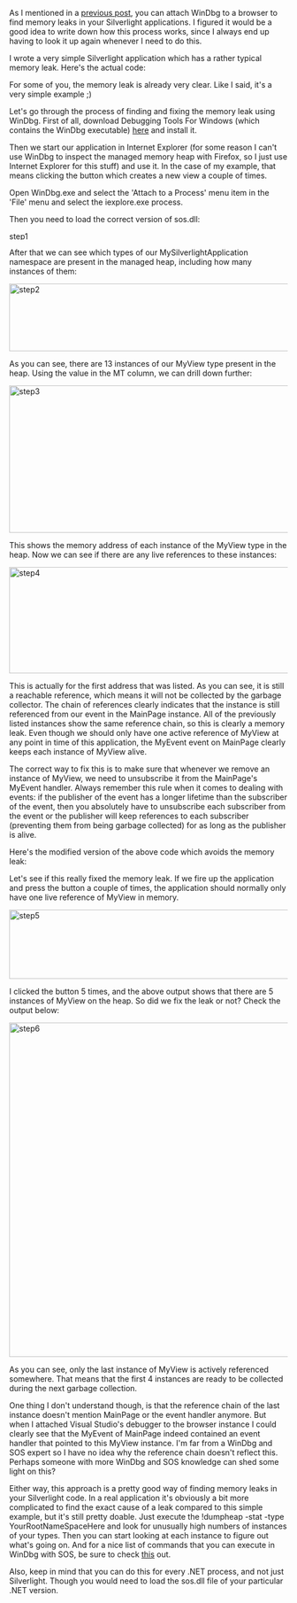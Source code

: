 As I mentioned in a <a href="/blog/2009/08/tracking-dangling-object-references-in-silverlight/">previous post</a>, you can attach WinDbg to a browser to find memory leaks in your Silverlight applications.  I figured it would be a good idea to write down how this process works, since I always end up having to look it up again whenever I need to do this.

I wrote a very simple Silverlight application which has a rather typical memory leak. Here's the actual code:

<script src="https://gist.github.com/3685131.js?file=s1.cs"></script>

For some of you, the memory leak is already very clear.  Like I said, it's a very simple example ;)

Let's go through the process of finding and fixing the memory leak using WinDbg. First of all, download Debugging Tools For Windows (which contains the WinDbg executable) <a href="http://www.microsoft.com/whdc/devtools/debugging/installx86.mspx">here</a> and install it.

Then we start our application in Internet Explorer (for some reason I can't use WinDbg to inspect the managed memory heap with Firefox, so I just use Internet Explorer for this stuff) and use it.  In the case of my example, that means clicking the button which creates a new view a couple of times.

Open WinDbg.exe and select the 'Attach to a Process' menu item in the 'File' menu and select the iexplore.exe process.

Then you need to load the correct version of sos.dll:

<p>
<img src="/blog/wp-content/uploads/2009/08/step1.png" alt="step1" title="step1" width="606" height="15" class="size-full wp-image-1498" />
</p>

After that we can see which types of our MySilverlightApplication namespace are present in the managed heap, including how many instances of them:

<p>
<img src="/blog/wp-content/uploads/2009/08/step2.png" alt="step2" title="step2" width="952" height="122" class="size-full wp-image-1499" />
</p>

As you can see, there are 13 instances of our MyView type present in the heap.  Using the value in the MT column, we can drill down further:

<p>
<img src="/blog/wp-content/uploads/2009/08/step3.png" alt="step3" title="step3" width="512" height="266" class="size-full wp-image-1500" />
</p>

This shows the memory address of each instance of the MyView type in the heap.  Now we can see if there are any live references to these instances:

<p>
<img src="/blog/wp-content/uploads/2009/08/step4.png" alt="step4" title="step4" width="831" height="192" class="size-full wp-image-1501" />
</p>

This is actually for the first address that was listed.  As you can see, it is still a reachable reference, which means it will not be collected by the garbage collector. The chain of references clearly indicates that the instance is still referenced from our event in the MainPage instance.  All of the previously listed instances show the same reference chain, so this is clearly a memory leak.  Even though we should only have one active reference of MyView at any point in time of this application, the MyEvent event on MainPage clearly keeps each instance of MyView alive. 

The correct way to fix this is to make sure that whenever we remove an instance of MyView, we need to unsubscribe it from the MainPage's MyEvent handler.  Always remember this rule when it comes to dealing with events: if the publisher of the event has a longer lifetime than the subscriber of the event, then you absolutely have to unsubscribe each subscriber from the event or the publisher will keep references to each subscriber (preventing them from being garbage collected) for as long as the publisher is alive.

Here's the modified version of the above code which avoids the memory leak:

<script src="https://gist.github.com/3685131.js?file=s2.cs"></script>

Let's see if this really fixed the memory leak.  If we fire up the application and press the button a couple of times, the application should normally only have one live reference of MyView in memory.

<p>
<img src="/blog/wp-content/uploads/2009/08/step5.png" alt="step5" title="step5" width="952" height="125" class="size-full wp-image-1502" />
</p>

I clicked the button 5 times, and the above output shows that there are 5 instances of MyView on the heap.  So did we fix the leak or not?  Check the output below:

<p>
<img src="/blog/wp-content/uploads/2009/08/step6.png" alt="step6" title="step6" width="622" height="604" class="size-full wp-image-1497" />
</p>

As you can see, only the last instance of MyView is actively referenced somewhere.  That means that the first 4 instances are ready to be collected during the next garbage collection.  

One thing I don't understand though, is that the reference chain of the last instance doesn't mention MainPage or the event handler anymore.  But when I attached Visual Studio's debugger to the browser instance I could clearly see that the MyEvent of MainPage indeed contained an event handler that pointed to this MyView instance.  I'm far from a WinDbg and SOS expert so I have no idea why the reference chain doesn't reflect this.  Perhaps someone with more WinDbg and SOS knowledge can shed some light on this?

Either way, this approach is a pretty good way of finding memory leaks in your Silverlight code.  In a real application it's obviously a bit more complicated to find the exact cause of a leak compared to this simple example, but it's still pretty doable.  Just execute the !dumpheap -stat -type YourRootNameSpaceHere and look for unusually high numbers of instances of your types.  Then you can start looking at each instance to figure out what's going on.  And for a nice list of commands that you can execute in WinDbg with SOS, be sure to check <a href="http://msdn.microsoft.com/en-us/library/bb190764.aspx">this</a> out.

Also, keep in mind that you can do this for every .NET process, and not just Silverlight.  Though you would need to load the sos.dll file of your particular .NET version.
